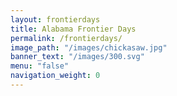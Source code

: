 ```yaml
---
layout: frontierdays
title: Alabama Frontier Days
permalink: /frontierdays/
image_path: "/images/chickasaw.jpg"
banner_text: "/images/300.svg"
menu: "false"
navigation_weight: 0
---
```

